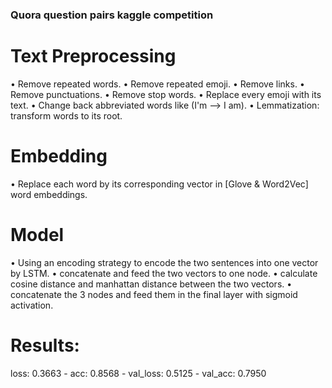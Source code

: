 ### Quora question pairs kaggle competition

# Text Preprocessing
• Remove repeated words.
• Remove repeated emoji.
• Remove links.
• Remove punctuations.
• Remove stop words.
• Replace every emoji with its text. 
• Change back abbreviated words like (I'm --> I am).
• Lemmatization: transform words to its root.
 
# Embedding
• Replace each word by its corresponding vector in [Glove & Word2Vec] word embeddings.

# Model
• Using an encoding strategy to encode the two sentences into one vector by LSTM.
• concatenate and feed the two vectors to one node.
• calculate cosine distance and manhattan distance between the two vectors.
• concatenate the 3 nodes and feed them in the final layer with sigmoid activation.

# Results:
loss: 0.3663 - acc: 0.8568 - val_loss: 0.5125 - val_acc: 0.7950

